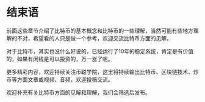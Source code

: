 # 结束语

前面这些章节介绍了比特币的基本概念和比特币的一些理解，当然可能有些地方理解的不对，希望看的人只是做一个参考，欢迎交流比特币方面的见解。

对于比特币，其实也没什么好说的，已经运行了10年的稳定系统，肯定是有价值的，如果有闲钱是可以投资的，万一涨了呢。

更多精彩内容，欢迎持续关注币聪学院，这里将持续输出比特币、区块链技术、炒币等方面文章或视频、音频，欢迎投稿交流。

欢迎补充有关比特币方面的见解和理解，我们会筛选后发布。

